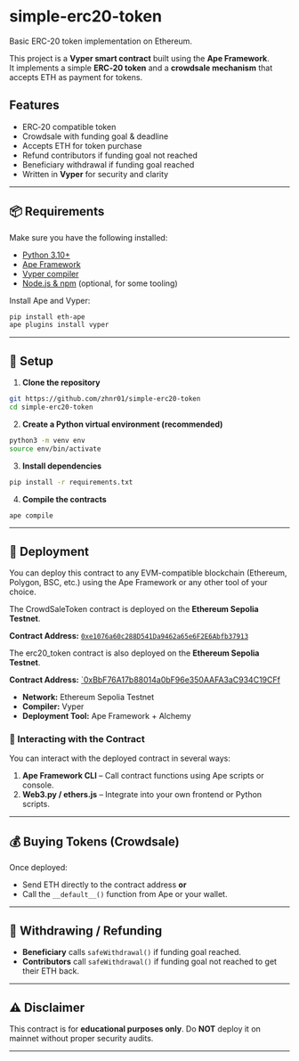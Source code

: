 # simple-erc20-token
Basic ERC-20 token implementation on Ethereum.

This project is a **Vyper smart contract** built using the **Ape Framework**.  
It implements a simple **ERC‑20 token** and a **crowdsale mechanism** that accepts ETH as payment for tokens.

## Features
- ERC‑20 compatible token
- Crowdsale with funding goal & deadline
- Accepts ETH for token purchase
- Refund contributors if funding goal not reached
- Beneficiary withdrawal if funding goal reached
- Written in **Vyper** for security and clarity

---

## 📦 Requirements

Make sure you have the following installed:

- [Python 3.10+](https://www.python.org/downloads/)
- [Ape Framework](https://docs.apeworx.io/ape/stable/userguides/quickstart.html)
- [Vyper compiler](https://docs.vyperlang.org/en/stable/installing-vyper.html)
- [Node.js & npm](https://nodejs.org/) (optional, for some tooling)

Install Ape and Vyper:

```bash
pip install eth-ape
ape plugins install vyper
````

---

## 🚀 Setup

1. **Clone the repository**

```bash
git https://github.com/zhnr01/simple-erc20-token
cd simple-erc20-token
```

2. **Create a Python virtual environment (recommended)**

```bash
python3 -m venv env
source env/bin/activate
```

3. **Install dependencies**

```bash
pip install -r requirements.txt
```

4. **Compile the contracts**

```bash
ape compile
```
---
## 📜 Deployment

You can deploy this contract to any EVM-compatible blockchain (Ethereum, Polygon, BSC, etc.)
using the Ape Framework or any other tool of your choice.


The CrowdSaleToken contract is deployed on the **Ethereum Sepolia Testnet**.

**Contract Address:** [`0xe1076a60c288D541Da9462a65e6F2E6Abfb37913`](https://sepolia.etherscan.io/address/0xe1076a60c288D541Da9462a65e6F2E6Abfb37913)

The erc20_token contract is also deployed on the **Ethereum Sepolia Testnet**.

**Contract Address:** [`0xBbF76A17b88014a0bF96e350AAFA3aC934C19CFf](https://sepolia.etherscan.io/address/0xBbF76A17b88014a0bF96e350AAFA3aC934C19CFf)

- **Network:** Ethereum Sepolia Testnet
- **Compiler:** Vyper
- **Deployment Tool:** Ape Framework + Alchemy

### 💬 Interacting with the Contract
You can interact with the deployed contract in several ways:
1. **Ape Framework CLI** – Call contract functions using Ape scripts or console.
2. **Web3.py / ethers.js** – Integrate into your own frontend or Python scripts.
---

## 💰 Buying Tokens (Crowdsale)

Once deployed:

* Send ETH directly to the contract address **or**
* Call the `__default__()` function from Ape or your wallet.

---

## 🔄 Withdrawing / Refunding

* **Beneficiary** calls `safeWithdrawal()` if funding goal reached.
* **Contributors** call `safeWithdrawal()` if funding goal not reached to get their ETH back.

---

## ⚠️ Disclaimer

This contract is for **educational purposes only**.
Do **NOT** deploy it on mainnet without proper security audits.

---

